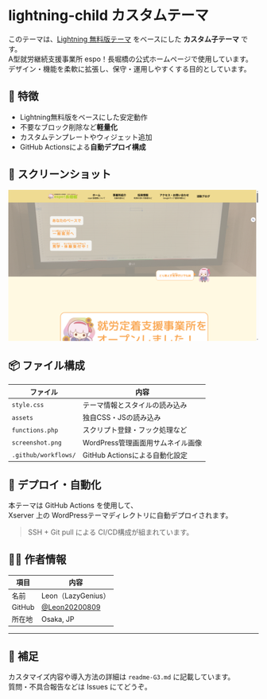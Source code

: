 # lightning-child カスタムテーマ

このテーマは、[Lightning 無料版テーマ](https://ja.wordpress.org/themes/lightning/) をベースにした **カスタム子テーマ** です。  
A型就労継続支援事業所 espo！長堀橋の公式ホームページで使用しています。
デザイン・機能を柔軟に拡張し、保守・運用しやすくする目的としています。

## 🔧 特徴

- Lightning無料版をベースにした安定動作
- 不要なブロック削除など**軽量化**
- カスタムテンプレートやウィジェット追加
- GitHub Actionsによる**自動デプロイ構成**

## 👚 スクリーンショット

![テーマのスクリーンショット](screenshot.png)

## 📦 ファイル構成

| ファイル | 内容 |
|---------|------|
| `style.css` | テーマ情報とスタイルの読み込み |
| `assets` | 独自CSS・JSの読み込み |
| `functions.php` | スクリプト登録・フック処理など |
| `screenshot.png` | WordPress管理画面用サムネイル画像 |
| `.github/workflows/` | GitHub Actionsによる自動化設定 |


## 🚀 デプロイ・自動化

本テーマは GitHub Actions を使用して、  
Xserver 上の WordPressテーマディレクトリに自動デプロイされます。

> SSH + Git pull による CI/CD構成が組まれています。

## 🧙‍♂️ 作者情報

| 項目 | 内容 |
|------|------|
| 名前 | Leon（LazyGenius） |
| GitHub | [@Leon20200809](https://github.com/Leon20200809) |
| 所在地 | Osaka, JP |

---

## 💬 補足

カスタマイズ内容や導入方法の詳細は `readme-G3.md` に記載しています。  
質問・不具合報告などは Issues にてどうぞ。

